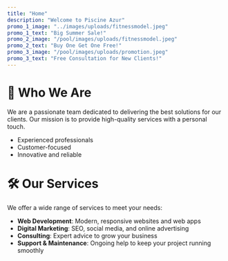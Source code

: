 ```yaml
---
title: "Home"
description: "Welcome to Piscine Azur"
promo_1_image: "../images/uploads/fitnessmodel.jpeg"
promo_1_text: "Big Summer Sale!"
promo_2_image: "/pool/images/uploads/fitnessmodel.jpeg"
promo_2_text: "Buy One Get One Free!"
promo_3_image: "/pool/images/uploads/promotion.jpeg"
promo_3_text: "Free Consultation for New Clients!"
---
```


# 👥 Who We Are

We are a passionate team dedicated to delivering the best solutions for our clients. Our mission is to provide high-quality services with a personal touch.

- Experienced professionals
- Customer-focused
- Innovative and reliable

# 🛠️ Our Services

We offer a wide range of services to meet your needs:

- **Web Development**: Modern, responsive websites and web apps
- **Digital Marketing**: SEO, social media, and online advertising
- **Consulting**: Expert advice to grow your business
- **Support & Maintenance**: Ongoing help to keep your project running smoothly
